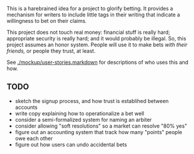This is a harebrained idea for a project to glorify betting. It provides a mechanism for writers to include little tags in their writing that indicate a willingness to bet on their claims.

This project does not touch real money: financial stuff is really hard; appropriate security is really hard; and it would probably be illegal. So, this project assumes an honor system. People will use it to make bets _with their friends,_ or people they trust, at least.

See [./mockup/user-stories.markdown](./mockup/user-stories.markdown) for descriptions of who uses this and how.


TODO
--------------
- sketch the signup process, and how trust is establihed between accounts
- write copy explaining how to operationalize a bet well
- consider a semi-formalized system for naming an arbiter
- consider allowing "soft resolutions" so a market can resolve "80% yes"
- figure out an accounting system that track how many "points" people owe each other
- figure out how users can undo accidental bets